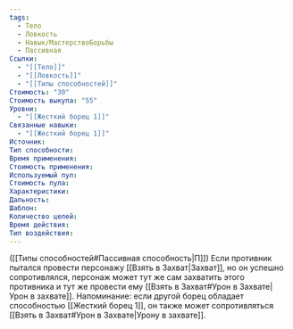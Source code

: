 ```yaml
---
tags:
  - Тело
  - Ловкость
  - Навык/МастерствоБорьбы
  - Пассивная
Ссылки:
  - "[[Тело]]"
  - "[[Ловкость]]"
  - "[[Типы способностей]]"
Стоимость: "30"
Стоимость выкупа: "55"
Уровни:
  - "[[Жесткий борец 1]]"
Связанные навыки:
  - "[[Жесткий борец 1]]"
Источник:
Тип способности:
Время применения:
Стоимость применения:
Используемый пул:
Стоимость пула:
Характеристики:
Дальность:
Шаблон:
Количество целей:
Время действия:
Тип воздействия:
---
```

([[Типы способностей#Пассивная способность|П]]) Если противник пытался провести персонажу [[Взять в Захват|Захват]], но он успешно сопротивлялся, персонаж может тут же сам захватить этого противника и тут же провести ему  [[Взять в Захват#Урон в Захвате|Урон в захвате]].
Напоминание: если другой борец обладает способностью [[Жесткий борец 1]], он также может сопротивляться [[Взять в Захват#Урон в Захвате|Урону в захвате]]. 
